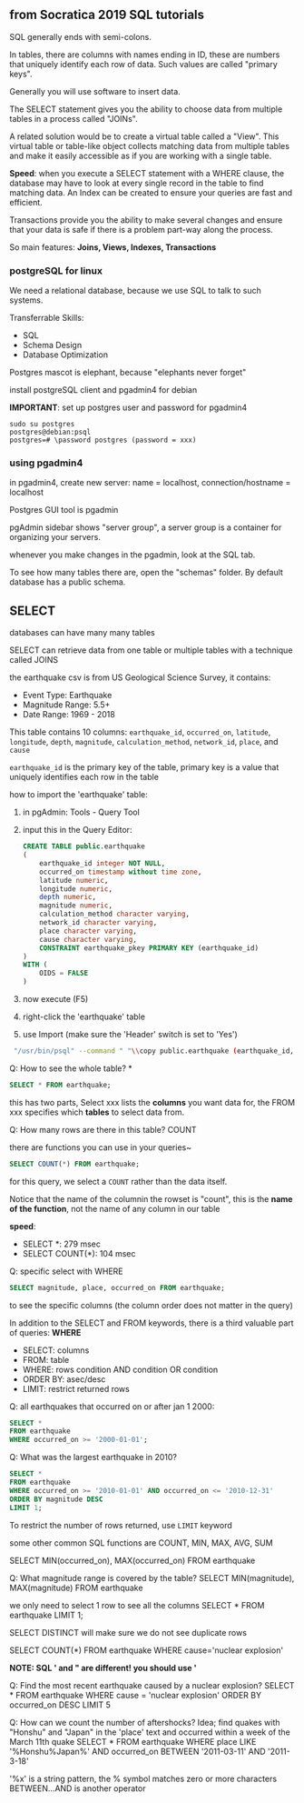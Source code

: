 ## from Socratica 2019 SQL tutorials

SQL generally ends with semi-colons.

In tables, there are columns with names ending in ID, these are numbers that uniquely identify each row of data. Such values are called "primary keys".

Generally you will use software to insert data.

The SELECT statement gives you the ability to choose data from multiple tables in a process called "JOINs".

A related solution would be to create a virtual table called a "View". This virtual table or table-like object collects matching data from multiple tables and make it easily accessible as if you are working with a single table.

**Speed**: when you execute a SELECT statement with a WHERE clause, the database may have to look at every single record in the table to find matching data. An Index can be created to ensure your queries are fast and efficient.

Transactions provide you the ability to make several changes and ensure that your data is safe if there is a problem part-way along the process.

So main features: **Joins, Views, Indexes, Transactions**

### postgreSQL for linux

We need a relational database, because we use SQL to talk to such systems.

Transferrable Skills:
- SQL
- Schema Design
- Database Optimization

Postgres mascot is elephant, because "elephants never forget"

install postgreSQL client and pgadmin4 for debian

**IMPORTANT**: set up postgres user and password for pgadmin4
```
sudo su postgres
postgres@debian:psql
postgres=# \password postgres (password = xxx)
```

### using pgadmin4

in pgadmin4, create new server: name = localhost, connection/hostname = localhost

Postgres GUI tool is pgadmin

pgAdmin sidebar shows "server group", a server group is a container for organizing your servers.

whenever you make changes in the pgadmin, look at the SQL tab.

To see how many tables there are, open the "schemas" folder. By default database has a public schema.

## SELECT

databases can have many many tables

SELECT can retrieve data from one table or multiple tables with a technique called JOINS

the earthquake csv is from US Geological Science Survey, it contains:
- Event Type: Earthquake
- Magnitude Range: 5.5+
- Date Range: 1969 - 2018

This table contains 10 columns: `earthquake_id`, `occurred_on`, `latitude`, `longitude`, `depth`, `magnitude`, `calculation_method`, `network_id`, `place`, and `cause`

`earthquake_id` is the primary key of the table, primary key is a value that uniquely identifies each row in the table

how to import the 'earthquake' table:

1. in pgAdmin: Tools - Query Tool
2. input this in the Query Editor:

    ```sql
    CREATE TABLE public.earthquake
    (
        earthquake_id integer NOT NULL,
        occurred_on timestamp without time zone,
        latitude numeric,
        longitude numeric,
        depth numeric,
        magnitude numeric,
        calculation_method character varying,
        network_id character varying,
        place character varying,
        cause character varying,
        CONSTRAINT earthquake_pkey PRIMARY KEY (earthquake_id)
    )
    WITH (
        OIDS = FALSE
    )
    ```

3. now execute (F5)
4. right-click the 'earthquake' table
5. use Import (make sure the 'Header' switch is set to 'Yes')

```sh
 "/usr/bin/psql" --command " "\\copy public.earthquake (earthquake_id, occurred_on, latitude, longitude, depth, magnitude, calculation_method, network_id, place, cause) FROM '/home/svd/Documents/Learn/SQL/earthquake.csv' CSV HEADER QUOTE '\"' ESCAPE '''';""
```

Q: How to see the whole table? *

```sql
SELECT * FROM earthquake;
```

this has two parts, Select xxx lists the **columns** you want data for, the FROM xxx specifies which **tables** to select data from.

Q: How many rows are there in this table? COUNT

there are functions you can use in your queries~

```sql
SELECT COUNT(*) FROM earthquake;
```

for this query, we select a `COUNT` rather than the data itself.

Notice that the name of the columnin the rowset is "count", this is the **name of the function**, not the name of any column in our table

**speed**:
- SELECT *: 279 msec
- SELECT COUNT(*): 104 msec

Q: specific select with WHERE

```sql
SELECT magnitude, place, occurred_on FROM earthquake;
```

to see the specific columns (the column order does not matter in the query)

In addition to the SELECT and FROM keywords, there is a third valuable part of queries: **WHERE**
- SELECT: columns
- FROM: table
- WHERE: rows condition AND condition OR condition
- ORDER BY: asec/desc
- LIMIT: restrict returned rows

Q: all earthquakes that occurred on or after jan 1 2000:

```sql
SELECT *
FROM earthquake
WHERE occurred_on >= '2000-01-01';
```

Q: What was the largest earthquake in 2010?

```sql
SELECT *
FROM earthquake
WHERE occurred_on >= '2010-01-01' AND occurred_on <= '2010-12-31'
ORDER BY magnitude DESC
LIMIT 1;
```

To restrict the number of rows returned, use `LIMIT` keyword


some other common SQL functions are COUNT, MIN, MAX, AVG, SUM

SELECT MIN(occurred_on), MAX(occurred_on) FROM earthquake

Q: What magnitude range is covered by the table?
SELECT MIN(magnitude), MAX(magnitude) FROM earthquake


we only need to select 1 row to see all the columns
SELECT * FROM earthquake LIMIT 1;

SELECT DISTINCT will make sure we do not see duplicate rows

SELECT COUNT(*) FROM earthquake WHERE cause='nuclear explosion'

**NOTE: SQL ' and " are different! you should use '**

Q: Find the most recent earthquake caused by a nuclear explosion?
SELECT * FROM earthquake WHERE cause = 'nuclear explosion' ORDER BY occurred_on DESC LIMIT 5

Q: How can we count the number of aftershocks?
Idea; find quakes with "Honshu" and "Japan" in the 'place' text and occurred within a week of the March 11th quake
SELECT * FROM earthquake WHERE place LIKE '%Honshu%Japan%'
AND occurred_on BETWEEN '2011-03-11' AND '2011-3-18'

'%x' is a string pattern, the % symbol matches zero or more characters
BETWEEN...AND is another operator
